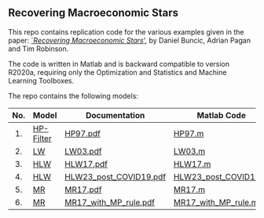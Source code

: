 ## Recovering Macroeconomic Stars
This repo contains replication code for the various examples given in the paper: 
[`*Recovering Macroeconomic Stars*'](https://cama.crawford.anu.edu.au/publication/cama-working-paper-series/21468/recovering-stars-macroeconomics), by Daniel Buncic, Adrian Pagan and Tim Robinson.

The code is written in Matlab and is backward compatible to version R2020a, requiring only the Optimization and 
Statistics and Machine Learning Toolboxes.      

The repo contains the following models:


|No.  | Model                                   | Documentation                                                     | Matlab Code                                      
| :-: | -----------------------------           | ------------------------------------------                        | ------------------------------------------       
| 1.  | [HP-Filter](./models/HP-Filter/)        | [HP97.pdf](./models/HP-Filter/HP97.pdf)                           | [HP97.m](./models/HP-Filter/HP97.m)              
| 2.  | [LW](./models/LW/)                      | [LW03.pdf](./models/LW/LW03.pdf)                                  | [LW03.m](./models/LW/LW03.m)                     
| 3.  | [HLW](./models/HLW/)                    | [HLW17.pdf](./models/HLW/HLW17.pdf)                               | [HLW17.m](./models/HLW/HLW17.m)                     
| 4.  | [HLW](./models/HLW/)                    | [HLW23_post_COVID19.pdf](./models/HLW/HLW23_post_COVID19.pdf)     | [HLW23_post_COVID19.m](./models/HLW/HLW23_post_COVID19.m) 
| 5.  | [MR](./models/MR/)                      | [MR17.pdf](./models/MR/MR17.pdf)                                  | [MR17.m](./models/MR/MR17.m) 
| 6.  | [MR](./models/MR/)                      | [MR17_with_MP_rule.pdf](./models/MR/MR17_with_MP_rule.pdf)        | [MR17_with_MP_rule.m](./models/MR/MR17_with_MP_rule.m) 
<!-- 1. [HP-Filter](./HP-Filter/)
    - [Documentation HP97.pdf](./HP-Filter/HP97.pdf)
    - [Matlab File HP97.m](./HP-Filter/HP97.m)

2. Clark UC Model:
    - [Clark83.m](har) -->

 

<!-- | 2.  | [Clark-UC](./models/Clark-UC/)       | [Clark87.pdf](./models/Clark-UC/Clark87.pdf)     | [Clark87.m](./models/Clark-UC/Clark87.m)         | -->
 
